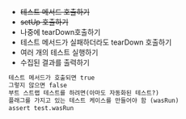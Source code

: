 - ~~테스트 메서드 호출하기~~
- ~~setUp 호출하기~~
- 나중에 tearDown호출하기
- 테스트 메서드가 실패하더라도 tearDown 호출하기
- 여러 개의 테스트 실행하기
- 수집된 결과를 출력하기

```markdown
테스트 메서드가 호출되면 true
그렇지 않으면 false
부트 스트랩 테스트를 하려면(아마도 자동화된 테스트?)
플래그를 가지고 있는 테스트 케이스를 만들어야 함 (wasRun)
assert test.wasRun

```